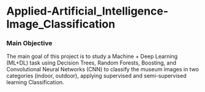 # Applied-Artificial_Intelligence-Image_Classification

### Main Objective
The main goal of this project is to study a Machine + Deep Learning (ML+DL) task using Decision Trees, Random Forests, Boosting, and Convolutional Neural Networks (CNN) to classify the museum images in two categories (indoor, outdoor), applying supervised and semi-supervised learning Classification.
